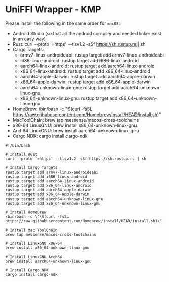 # UniFFI Wrapper - KMP

Please install the following in the same order for `macOS`:

- Android Studio (so that all the android compiler and needed linker exist in an easy way)
- Rust: curl --proto '=https' --tlsv1.2 -sSf https://sh.rustup.rs | sh
- Cargo Targets:
  - armv7-linux-androideabi: rustup target add armv7-linux-androideabi
  - i686-linux-android: rustup target add i686-linux-android
  - aarch64-linux-android: rustup target add aarch64-linux-android
  - x86_64-linux-android: rustup target add x86_64-linux-android
  - aarch64-apple-darwin: rustup target add aarch64-apple-darwin
  - x86_64-apple-darwin: rustup target add x86_64-apple-darwin
  - aarch64-unknown-linux-gnu: rustup target add aarch64-unknown-linux-gnu
  - x86_64-unknown-linux-gnu: rustup target add x86_64-unknown-linux-gnu
- HomeBrew: /bin/bash -c \"\$(curl -fsSL https://raw.githubusercontent.com/Homebrew/install/HEAD/install.sh)\"
- MacToolChain: brew tap messense/macos-cross-toolchains
- x86-64 LinuxGNU: brew install x86_64-unknown-linux-gnu
- Arch64 LinuxGNU: brew install aarch64-unknown-linux-gnu
- Cargo NDK: cargo install cargo-ndk

```shell
#!/bin/bash

# Install Rust
curl --proto '=https' --tlsv1.2 -sSf https://sh.rustup.rs | sh

# Install Cargo Targets
rustup target add armv7-linux-androideabi
rustup target add i686-linux-android
rustup target add aarch64-linux-android
rustup target add x86_64-linux-android
rustup target add aarch64-apple-darwin
rustup target add x86_64-apple-darwin
rustup target add aarch64-unknown-linux-gnu
rustup target add x86_64-unknown-linux-gnu

# Install HomeBrew
/bin/bash -c \"\$(curl -fsSL https://raw.githubusercontent.com/Homebrew/install/HEAD/install.sh)\"

# Install Mac ToolChain
brew tap messense/macos-cross-toolchains

# Install LinuxGNU x86-64
brew install x86_64-unknown-linux-gnu

# Install LinuxGNU Arch64
brew install aarch64-unknown-linux-gnu

# Install Cargo NDK
cargo install cargo-ndk
```
